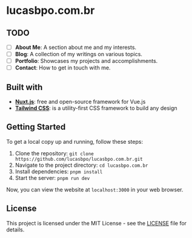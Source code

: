 # lucasbpo.com.br

## TODO
- [ ] **About Me**: A section about me and my interests.
- [ ] **Blog**: A collection of my writings on various topics.
- [ ] **Portfolio**: Showcases my projects and accomplishments.
- [ ] **Contact**: How to get in touch with me.

## Built with
- **[Nuxt.js](https://nuxt.com/)**: free and open-source framework for Vue.js
- **[Tailwind CSS](https://tailwindcss.com/)**: is a utility-first CSS framework to build any design

## Getting Started
To get a local copy up and running, follow these steps:

1. Clone the repository: `git clone https://github.com/lucasbpo/lucasbpo.com.br.git`
2. Navigate to the project directory: `cd lucasbpo.com.br`
3. Install dependencies: `pnpm install`
4. Start the server: `pnpm run dev`

Now, you can view the website at `localhost:3000` in your web browser.

## License
This project is licensed under the MIT License - see the [LICENSE](https://github.com/lucasbpo/lucasbpo.com.br/blob/main/LICENSE) file for details.